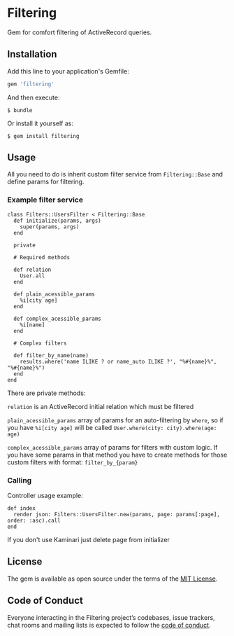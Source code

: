 # Filtering

Gem for comfort filtering of ActiveRecord queries.

## Installation

Add this line to your application's Gemfile:

```ruby
gem 'filtering'
```

And then execute:

    $ bundle

Or install it yourself as:

    $ gem install filtering

## Usage
All you need to do is inherit custom filter service from `Filtering::Base` and define params for filtering.

### Example filter service

```
class Filters::UsersFilter < Filtering::Base
  def initialize(params, args)
    super(params, args)
  end

  private

  # Required methods

  def relation
    User.all
  end

  def plain_acessible_params
    %i[city age]
  end

  def complex_acessible_params
    %i[name]
  end

  # Complex filters

  def filter_by_name(name)
    results.where('name ILIKE ? or name_auto ILIKE ?', "%#{name}%", "%#{name}%")
  end
end

```
There are private methods:

`relation` is an ActiveRecord initial relation which must be filtered

`plain_acessible_params` array of params for an auto-filtering by `where`, so if you have `%i[city age]` will be called `User.where(city: city).where(age: age)`

`complex_acessible_params` array of params for filters with custom logic. If you have some params in that method you have to create methods for those custom filters with format: `filter_by_{param}`

### Calling
Controller usage example:

```
def index
  render json: Filters::UsersFilter.new(params, page: params[:page], order: :asc).call
end
```
If you don't use Kaminari just delete page from initializer

## License

The gem is available as open source under the terms of the [MIT License](https://opensource.org/licenses/MIT).

## Code of Conduct

Everyone interacting in the Filtering project’s codebases, issue trackers, chat rooms and mailing lists is expected to follow the [code of conduct](https://github.com/[USERNAME]/filtering/blob/master/CODE_OF_CONDUCT.md).
